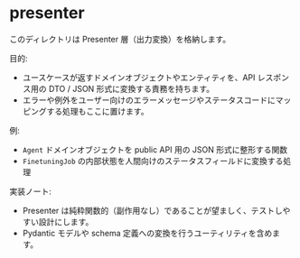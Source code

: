 # presenter

このディレクトリは Presenter 層（出力変換）を格納します。

目的:
- ユースケースが返すドメインオブジェクトやエンティティを、API レスポンス用の DTO / JSON 形式に変換する責務を持ちます。
- エラーや例外をユーザー向けのエラーメッセージやステータスコードにマッピングする処理もここに置けます。

例:
- `Agent` ドメインオブジェクトを public API 用の JSON 形式に整形する関数
- `FinetuningJob` の内部状態を人間向けのステータスフィールドに変換する処理

実装ノート:
- Presenter は純粋関数的（副作用なし）であることが望ましく、テストしやすい設計にします。
- Pydantic モデルや schema 定義への変換を行うユーティリティを含めます。
